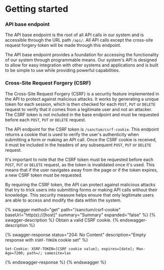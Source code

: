 # Getting started

### API base endpoint

The API base endpoint is the root of all API calls in our system and is accessible through the URL path `/api/`. All API calls except the cross-site request forgery token will be made through this endpoint.

The API base endpoint provides a foundation for accessing the functionality of our system through programmable means. Our system's API is designed to allow for easy integration with other systems and applications and is built to be simple to use while providing powerful capabilities.

### Cross-Site Request Forgery (CSRF)

The Cross-Site Request Forgery (CSRF) is a security feature implemented in the API to protect against malicious attacks. It works by generating a unique token for each session, which is then checked for each `POST`, `PUT` or `DELETE` request to verify that it comes from a legitimate user and not an attacker. The CSRF token is not included in the base endpoint and must be requested before each `POST`, `PUT` or `DELETE` request.

The API endpoint for the CSRF token is `/sanctum/csrf-cookie`. This endpoint returns a cookie that is used to verify the user's authenticity when submitting a form or making an API call. Once the CSRF cookie is received, it must be included in the headers of any subsequent `POST`, `PUT` or `DELETE` request.

It's important to note that the CSRF token must be requested before each `POST`, `PUT` or `DELETE` request, as the token is invalidated once it's used. This means that if the user navigates away from the page or if the token expires, a new CSRF token must be requested.

By requiring the CSRF token, the API can protect against malicious attacks that try to trick users into submitting forms or making API calls without their knowledge. This security measure helps ensure that only legitimate users are able to access and modify the data within the system.

{% swagger method="get" path="/sanctum/csrf-cookie" baseUrl="http(s)://[host]" summary="Summary" expanded="false" %}
{% swagger-description %}
Obtain a valid CSRF cookie.
{% endswagger-description %}

{% swagger-response status="204: No Content" description="Empty response with `XSRF-TOKEN` cookie set" %}
```http
Set-Cookie: XSRF-TOKEN=[CSRF cookie value]; expires=[date]; Max-Age=7200; path=/; samesite=lax
```
{% endswagger-response %}
{% endswagger %}
